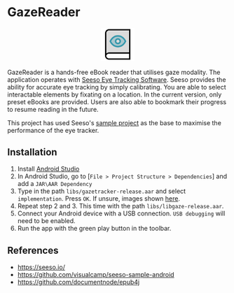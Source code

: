 # GazeReader

<p align="center" width="100%">
    <img width="15%" src="app/src/main/res/drawable/logo.png">
</p>

GazeReader is a hands-free eBook reader that utilises gaze modality. The application operates with [Seeso Eye Tracking Software](https://seeso.io/). Seeso provides the ability for accurate eye tracking by simply calibrating. You are able to select interactable elements by fixating on a location. In the current version, only preset eBooks are provided. Users are also able to bookmark their progress to resume reading in the future.

This project has used Seeso's [sample project](https://github.com/visualcamp/seeso-sample-android) as the base to maximise the performance of the eye tracker.

## Installation

1. Install [Android Studio](https://developer.android.com/studio)
2. In Android Studio, go to [```File > Project Structure > Dependencies```] and add a ```JAR\AAR Dependency```
3. Type in the path ```libs/gazetracker-release.aar``` and select ```implementation```. Press ```OK```. If unsure, images shown [here](https://docs.seeso.io/nonversioning/quick-start/android-quick-start).
4. Repeat step 2 and 3. This time with the path ```libs/libgaze-release.aar```.
5. Connect your Android device with a USB connection. ```USB debugging``` will need to be enabled.
6. Run the app with the green play button in the toolbar.

## References

* https://seeso.io/
* https://github.com/visualcamp/seeso-sample-android
* https://github.com/documentnode/epub4j
